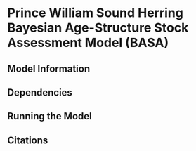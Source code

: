 # Prince William Sound Herring Bayesian Age-Structure Stock Assessment Model (BASA)

## Model Information

## Dependencies

## Running the Model

## Citations

